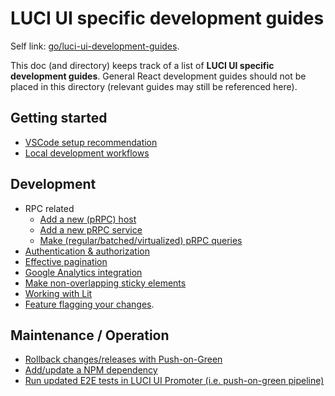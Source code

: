 # LUCI UI specific development guides

Self link: [go/luci-ui-development-guides](http://go/luci-ui-development-guides).

This doc (and directory) keeps track of a list of **LUCI UI specific development guides**.
General React development guides should not be placed in this directory
(relevant guides may still be referenced here).

## Getting started
 * [VSCode setup recommendation](./vscode_setup_recommendation.md)
 * [Local development workflows](./local_development_workflows.md)

## Development
 * RPC related
   * [Add a new (pRPC) host](./add_new_host.md)
   * [Add a new pRPC service](./add_new_prpc_service.md)
   * [Make (regular/batched/virtualized) pRPC queries](./make_prpc_queries.md)
 * [Authentication & authorization](./authentication_and_authorization.md)
 * [Effective pagination](./effective_pagination.md)
 * [Google Analytics integration](./google_analytics_integration.md)
 * [Make non-overlapping sticky elements](./make_non_overlapping_sticky_elements.md)
 * [Working with Lit](./working_with_lit.md)
 * [Feature flagging your changes](./using_feature_flags.md).

## Maintenance / Operation
 * [Rollback changes/releases with Push-on-Green](./push_on_green.md)
 * [Add/update a NPM dependency](./new_dependencies.md)
 * [Run updated E2E tests in LUCI UI Promoter (i.e. push-on-green pipeline)](./run_updated_e2e_tests_in_luci_ui_promoter.md)
